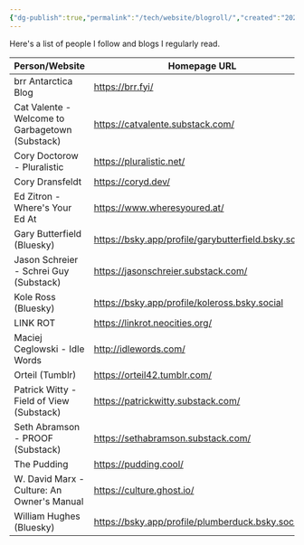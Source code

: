 ```yaml
---
{"dg-publish":true,"permalink":"/tech/website/blogroll/","created":"2024-08-15","updated":"2024-08-15"}
---
```



Here's a list of people I follow and blogs I regularly read.

| Person/Website                                  | Homepage URL                                         | Feed URL                                                      |
| ----------------------------------------------- | ---------------------------------------------------- | ------------------------------------------------------------- |
| brr Antarctica Blog                             | https://brr.fyi/                                     | https://brr.fyi/feed.xml                                      |
| Cat Valente - Welcome to Garbagetown (Substack) | https://catvalente.substack.com/                     | https://catvalente.substack.com/feed                          |
| Cory Doctorow - Pluralistic                     | https://pluralistic.net/                             | https://pluralistic.net/feed/                                 |
| Cory Dransfeldt                                 | https://coryd.dev/                                   | https://coryd.dev/feeds/posts                                 |
| Ed Zitron - Where's Your Ed At                  | https://www.wheresyoured.at/                         | https://www.wheresyoured.at/rss/                              |
| Gary Butterfield (Bluesky)                      | https://bsky.app/profile/garybutterfield.bsky.social | https://bsky.app/profile/did:plc:2ndatgaqlflhu6iupejtfhdv/rss |
| Jason Schreier - Schrei Guy (Substack)          | https://jasonschreier.substack.com/                  | https://jasonschreier.substack.com/feed                       |
| Kole Ross (Bluesky)                             | https://bsky.app/profile/koleross.bsky.social        | https://bsky.app/profile/did:plc:psvjbw6ahzr6hnuf3fjfb3ia/rss |
| LINK ROT                                        | https://linkrot.neocities.org/                       | https://linkrot.neocities.org/RSS.xml                         |
| Maciej Ceglowski - Idle Words                   | http://idlewords.com/                                | https://idlewords.com/index.xml                               |
| Orteil (Tumblr)                                 | https://orteil42.tumblr.com/                         | https://orteil42.tumblr.com/rss                               |
| Patrick Witty - Field of View (Substack)        | https://patrickwitty.substack.com/                   | https://patrickwitty.substack.com/feed                        |
| Seth Abramson - PROOF (Substack)                | https://sethabramson.substack.com/                   | https://sethabramson.substack.com/feed                        |
| The Pudding                                     | https://pudding.cool/                                | https://feeds.feedburner.com/pudding/feed                     |
| W. David Marx - Culture: An Owner's Manual      | https://culture.ghost.io/                            | https://culture.ghost.io/rss/                                 |
| William Hughes (Bluesky)                        | https://bsky.app/profile/plumberduck.bsky.social     | https://bsky.app/profile/did:plc:gpyfxtwxiadm3jolqqzbui4w/rss |
